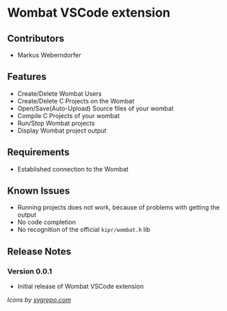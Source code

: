 # Wombat VSCode extension

## Contributors

-   Markus Weberndorfer

## Features

-   Create/Delete Wombat Users
-   Create/Delete C Projects on the Wombat
-   Open/Save(Auto-Upload) Source files of your wombat
-   Compile C Projects of your wombat
-   Run/Stop Wombat projects
-   Display Wombat project output

## Requirements

-   Established connection to the Wombat

## Known Issues

-   Running projects does not work, because of problems with getting the output
-   No code completion
-   No recognition of the official `kipr/wombat.h` lib

## Release Notes

### Version 0.0.1

-   Initial release of Wombat VSCode extension

_Icons by [svgrepo.com](https://svgrepo.com)_
